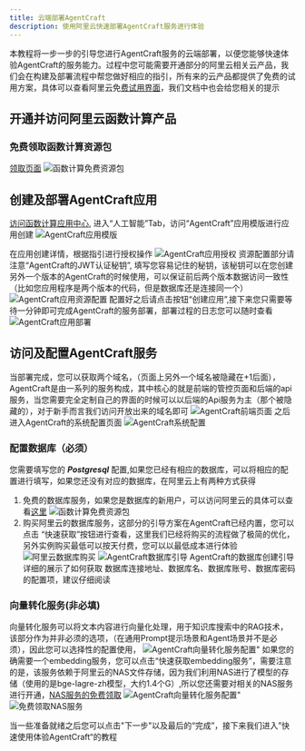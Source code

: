 ```yaml
---
title: 云端部署AgentCraft
description: 使用阿里云快速部署AgentCraft服务进行体验
---
```


本教程将一步一步的引导您进行AgentCraft服务的云端部署，以便您能够快速体验AgentCraft的服务能力。过程中您可能需要开通部分的阿里云相关云产品，我们会在构建及部署流程中帮您做好相应的指引，所有来的云产品都提供了免费的试用方案，具体可以查看阿里云免[费试用界面](https://free.aliyun.com/?crowd=enterprise&spm=5176.13203013.2bjh0ediu.5.3d9631f9WFvYBK)，我们文档中也会给您相关的提示

## 开通并访问阿里云函数计算产品
### 免费领取函数计算资源包
[领取页面](https://free.aliyun.com/?crowd=enterprise&spm=5176.13203013.2bjh0ediu.5.3d9631f9WFvYBK)
![函数计算免费资源包](https://img.alicdn.com/imgextra/i1/O1CN01l0NNbL1S3z6PTTKNa_!!6000000002192-0-tps-3752-1906.jpg)
## 创建及部署AgentCraft应用
[访问函数计算应用中心](https://fcnext.console.aliyun.com/applications), 进入“人工智能”Tab，访问“AgentCraft”应用模版进行应用创建
![AgentCraft应用模版](https://img.alicdn.com/imgextra/i1/O1CN01nvDgQ21EdnRylDXUY_!!6000000000375-0-tps-3564-1794.jpg)

在应用创建详情，根据指引进行授权操作
![AgentCraft应用授权](https://img.alicdn.com/imgextra/i2/O1CN01pLPCyi1EcQGJODr2h_!!6000000000372-0-tps-3576-1836.jpg)
资源配置部分请注意“AgentCraft的JWT认证秘钥”, 填写您容易记住的秘钥，该秘钥可以在您创建另外一个版本的AgentCraft的时候使用，可以保证前后两个版本数据访问一致性（比如您应用程序是两个版本的代码，但是数据库还是连接同一个）
![AgentCraft应用资源配置](https://img.alicdn.com/imgextra/i1/O1CN01AkEPzx1c7mXkfDlYE_!!6000000003554-0-tps-3414-1148.jpg)
配置好之后请点击按钮“创建应用”,接下来您只需要等待一分钟即可完成AgentCraft的服务部署，部署过程的日志您可以随时查看
![AgentCraft应用部署](https://img.alicdn.com/imgextra/i2/O1CN01sXIM9Y1EF43pABXvf_!!6000000000321-0-tps-3546-1828.jpg)
## 访问及配置AgentCraft服务
当部署完成，您可以获取两个域名，（页面上另外一个域名被隐藏在+1后面），AgentCraft是由一系列的服务构成，其中核心的就是前端的管控页面和后端的api服务，当您需要完全定制自己的界面的时候可以以后端的Api服务为主（那个被隐藏的），对于新手而言我们访问开放出来的域名即可
![AgentCraft前端页面](https://img.alicdn.com/imgextra/i3/O1CN01jnMH0L1QLjDMZpvNH_!!6000000001960-0-tps-3544-1836.jpg)
之后进入AgentCraft的系统配置页面
![AgentCraft系统配置](https://img.alicdn.com/imgextra/i3/O1CN01jgT7gh1MP9iTjofN1_!!6000000001426-0-tps-2404-1720.jpg)
### 配置数据库（必须）
您需要填写您的 ***Postgresql*** 配置,如果您已经有相应的数据库，可以将相应的配置进行填写，如果您还没有对应的数据库，在阿里云上有两种方式获得
1. 免费的数据库服务，如果您是数据库的新用户，可以访问阿里云的具体可以查看[这里](https://free.aliyun.com/?product=1384)
![函数计算免费资源包](https://img.alicdn.com/imgextra/i2/O1CN01oFRh8s25zTpwmbdm3_!!6000000007597-0-tps-3710-1894.jpg)
2. 购买阿里云的数据库服务，这部分的引导方案在AgentCraft已经内置，您可以点击 “快速获取”按钮进行查看，这里我们已经将购买的流程做了极简的优化，另外实例购买最低可以按天付费，您可以以最低成本进行体验
![阿里云数据库购买](https://img.alicdn.com/imgextra/i3/O1CN01go4Gu425XXg4HPZyi_!!6000000007536-0-tps-3180-1900.jpg)
![AgentCraft数据库引导](https://img.alicdn.com/imgextra/i4/O1CN01DUTtAB1RZkxhZ1GRR_!!6000000002126-0-tps-3352-1856.jpg)
AgentCraft的数据库创建引导详细的展示了如何获取 数据库连接地址、数据库名、数据库账号、数据库密码 的配置项，建议仔细阅读

### 向量转化服务(非必填)
向量转化服务可以将文本内容进行向量化处理，用于知识库搜索中的RAG技术，该部分作为并非必须的选项，（在通用Prompt提示场景和Agent场景并不是必须），因此您可以选择性的配置使用，
![AgentCraft向量转化服务配置"](https://img.alicdn.com/imgextra/i3/O1CN01t4EiBP23rZlr4gasa_!!6000000007309-0-tps-2372-1228.jpg)
如果您的确需要一个embedding服务，您可以点击“快速获取embedding服务”，需要注意的是，该服务依赖于阿里云的NAS文件存储，因为我们利用NAS进行了模型的存储（使用的是bge-lagre-zh模型，大约1.4个G）,所以您还需要对相关的NAS服务进行开通，[NAS服务的免费领取](https://free.aliyun.com/?product=1358)
![AgentCraft向量转化服务配置"](https://img.alicdn.com/imgextra/i2/O1CN01cGwkQb1dAMOAorBfi_!!6000000003695-0-tps-2878-1554.jpg)
![免费领取NAS服务](https://img.alicdn.com/imgextra/i2/O1CN01n3SbZI1T4jMZRdf6D_!!6000000002329-0-tps-3802-1886.jpg)

当一些准备就绪之后您可以点击"下一步"以及最后的“完成”，接下来我们进入”快速使用体验AgentCraft“的教程